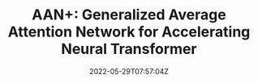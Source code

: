 ---
title: "AAN+: Generalized Average Attention Network for Accelerating Neural Transformer"
authors:
- Biao Zhang
- Deyi Xiong
- Yubin Ge
- Junfeng Yao
- Hao Yue
- Jinsong Su
author_notes:
- 
- 
- 
- 
- 
- "通讯作者"
date: "2022-05-29T07:57:04Z"
publishDate: "2025-05-29T07:57:04Z"
publication_types: [文本机器翻译]
publication: "**Journal of Artificial Intelligence Research.** (CCF-B类)"
---